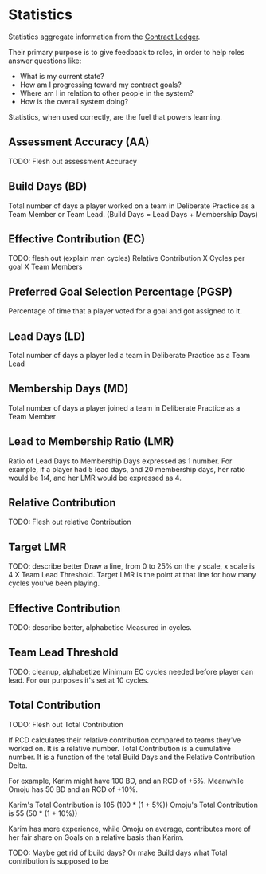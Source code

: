 # Statistics

Statistics aggregate information from the [Contract Ledger](game-objects.md).

Their primary purpose is to give feedback to roles, in order to help roles answer questions like:

- What is my current state?
- How am I progressing toward my contract goals?
- Where am I in relation to other people in the system?
- How is the overall system doing?

Statistics, when used correctly, are the fuel that powers learning.

## Assessment Accuracy (AA)

TODO: Flesh out assessment Accuracy

## Build Days (BD)

Total number of days a player worked on a team in Deliberate Practice as a Team Member or Team Lead. (Build Days = Lead Days + Membership Days)

## Effective Contribution (EC)

TODO: flesh out (explain man cycles)
Relative Contribution X Cycles per goal X Team Members

## Preferred Goal Selection Percentage (PGSP)

Percentage of time that a player voted for a goal and got assigned to it.

## Lead Days (LD)

Total number of days a player led a team in Deliberate Practice as a Team Lead

## Membership Days (MD)

Total number of days a player joined a team in Deliberate Practice as a Team Member

## Lead to Membership Ratio (LMR)

Ratio of Lead Days to Membership Days expressed as 1 number.
For example, if a player had 5 lead days, and 20 membership days, her ratio would be 1:4, and her LMR would be expressed as 4.

## Relative Contribution

TODO: Flesh out relative Contribution

## Target LMR

TODO: describe better
Draw a line, from 0 to 25% on the y scale, x scale is 4 X Team Lead Threshold.
Target LMR is the point at that line for how many cycles you've been playing.

## Effective Contribution

TODO: describe better, alphabetise
Measured in cycles.

## Team Lead Threshold

TODO: cleanup, alphabetize
Minimum EC cycles needed before player can lead. For our purposes it's set at 10 cycles.

## Total Contribution

TODO: Flesh out Total Contribution

If RCD calculates their relative contribution compared to teams they've worked on. It is a relative number.
Total Contribution is a cumulative number. It is a function of the total Build Days and the Relative Contribution Delta.

For example, Karim might have 100 BD, and an RCD of +5%. Meanwhile Omoju has 50 BD and an RCD of +10%.

Karim's Total Contribution is 105 (100 * (1 + 5%))
Omoju's Total Contribution is 55 (50 * (1 + 10%))

Karim has more experience, while Omoju on average, contributes more of her fair share on Goals on a relative basis than Karim.


TODO: Maybe get rid of build days? Or make Build days what Total contribution is supposed to be

